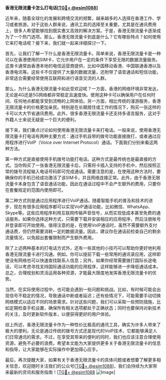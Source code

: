 **香港无限流量卡怎么打电话[[TG💪+ @esim1088](https://t.me/s/esim1088)]**

近年来，随着全球化的发展和跨境交流的频繁，越来越多的人选择在香港工作、学习或者旅游。对于这些人群来说，通讯工具的选择至关重要。尤其是在通讯费用上，很多人希望能够找到既实惠又高效的解决方案。于是，香港无限流量卡逐渐成为了一个热门选项。那么，香港无限流量卡到底是什么？它有哪些特点？如何使用它来打电话呢？接下来，我们就一起来详细探讨一下。

首先，让我们了解一下什么是香港无限流量卡。简单来说，香港无限流量卡是一种可以在香港使用的SIM卡，它允许用户在一定的条件下享受无限的数据流量服务。这类卡通常由香港本地的电信运营商提供，比如中国移动香港、中国联通香港以及香港电讯等。这些卡不仅提供了大量的数据流量，还附带了语音通话和短信功能，非常适合需要经常使用互联网和进行语音交流的人群。

那么，为什么香港无限流量卡如此受欢迎呢？一方面，香港的网络环境非常发达，无论是4G还是5G网络都非常稳定且速度快。使用这种卡可以确保用户在任何时间、任何地点都能享受到流畅的上网体验。另一方面，相比传统的漫游服务，香港无限流量卡的价格更加亲民。特别是在长期居住或工作的情况下，购买一张这样的卡可以大大节省通讯费用。此外，很多香港无限流量卡还支持多语言服务，这对于外籍人士来说无疑是一个巨大的便利。

接下来，我们重点讨论如何使用香港无限流量卡来打电话。一般来说，使用香港无限流量卡打电话有两种主要方式：通过手机自带的拨号功能直接拨打，或者通过应用程序进行VoIP（Voice over Internet Protocol）通话。下面我们分别来看这两种方法。

第一种方式是直接使用手机拨号功能打电话。这种方式是最传统也是最直接的方式。当你购买了一张香港无限流量卡后，只需将卡插入支持的手机中，然后按照正常的拨号流程输入电话号码即可完成通话。需要注意的是，在使用这种方法时，要确保你的手机已经成功激活了该SIM卡，并且网络连接正常。此外，由于香港无限流量卡本身包含了语音通话功能，因此在通话过程中不会产生额外的费用，只要你在套餐规定的范围内使用即可。

第二种方式则是通过应用程序进行VoIP通话。随着智能手机的普及和技术的进步，现在有很多应用程序都可以实现VoIP通话功能，比如微信、WhatsApp、Skype等。这些应用程序利用互联网传输声音信号，从而实现低成本甚至免费的通话服务。如果你选择这种方式，只需要下载并安装相应的应用程序，然后注册账号并登录即可开始使用。值得注意的是，在使用VoIP通话时，虽然不需要额外支付通话费，但仍然需要消耗一定的数据流量。因此，建议你在通话前检查自己的剩余流量情况，以免超出套餐限制而产生额外费用。

除了上述两种基本的打电话方式外，还有一些其他的小技巧可以帮助你更好地利用香港无限流量卡进行沟通。例如，你可以提前下载一些常用的通讯录应用，这样即使没有网络也可以快速查找联系人信息；另外，如果你经常需要拨打国际长途电话，可以考虑寻找支持国际通话功能的应用程序，这样能够进一步降低通话成本。总之，合理规划和灵活运用各种资源，才能最大限度地发挥香港无限流量卡的优势。

当然，在实际使用过程中，也可能会遇到一些问题和挑战。比如，有时候可能会出现信号不稳定的情况，导致通话中断或者延迟；还有些情况下，可能需要手动切换网络模式以适应不同的场景需求。针对这些问题，我们可以采取一些预防措施，比如定期检查手机设置，确保所有相关选项都处于正确状态；同时也要保持对新技术的关注，及时更新软件版本，以便获得更好的用户体验。

综上所述，香港无限流量卡作为一种性价比极高的通讯工具，确实为许多人带来了极大的便利。无论是通过传统的拨号方式还是现代的VoIP技术，它都能够满足人们日常通讯的需求。不过，在享受其带来的便利的同时，我们也应该注意合理使用资源，避免不必要的浪费。希望本文能为大家提供更多关于香港无限流量卡的信息和指导，让大家能够在实际操作中更加得心应手。

最后，再次提醒大家，如果有关于香港无限流量卡的具体问题或者想要了解更多相关信息，欢迎随时关注我们的公众号[[TG💪+ @esim1088](https://t.me/s/esim1088)]，我们会持续为大家带来最新的资讯和服务指南！[[TG💪+ @esim1088](https://t.me/s/esim1088) ![Image](https://i.postimg.cc/4NQfJmqS/Snipaste-2025-05-13-00-14-12.png)]